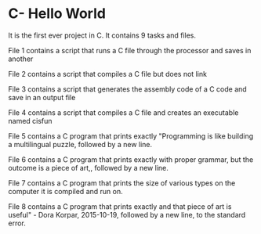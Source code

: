 # C- Hello World

It is the first ever project in C. It contains 9 tasks and files.

File 1 contains a script that runs a C file through the processor and saves in another

File 2 contains a script that compiles a C file but does not link

File 3 contains a script that generates the assembly code of a C code and save in an output file

File 4 contains a script that compiles a C file and creates an executable named cisfun

File 5 contains a C program that prints exactly "Programming is like building a multilingual puzzle, followed by a new line.

File 6 contains a C program that prints exactly with proper grammar, but the outcome is a piece of art,, followed by a new line.

File 7 contains a C program that prints the size of various types on the computer it is compiled and run on.

File 8 contains a C program that prints exactly and that piece of art is useful" - Dora Korpar, 2015-10-19, followed by a new line, to the standard error.
